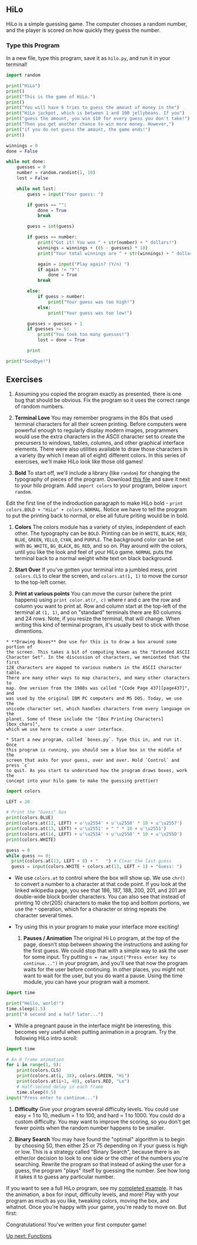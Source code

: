 ## HiLo

HiLo is a simple guessing game. The computer chooses a random number, and the
player is scored on how quickly they guess the number.

### Type this Program

In a new file, type this program, save it as `hilo.py`, and run it in your
terminal!

```python
import random

print("HiLo")
print()
print("This is the game of HiLo.")
print()
print("You will have 6 tries to guess the amount of money in the")
print("HiLo jackpot, which is between 1 and 100 jellybeans. If you")
print("guess the amount, you win $10 for every guess you don't take!")
print("Then you get another chance to win more money. However,")
print("if you do not guess the amount, the game ends!")
print()

winnings = 0
done = False

while not done:
    guesses = 0
    number = random.randint(1, 10)
    lost = False

    while not lost:
        guess = input("Your guess: ")

        if guess == "":
            done = True
            break

        guess = int(guess)

        if guess == number:
            print("Got it! You won " + str(number) + " dollars!")
            winnings = winnings + ((6 - guesses) * 10)
            print("Your total winnings are " + str(winnings) + " dollars!")

            again = input("Play again? (Y/n) ")
            if again != "Y":
                done = True
            break

        else:
            if guess > number:
                print("Your guess was too high!")
            else:
                print("Your guess was too low!")

        guesses = guesses + 1
        if guesses >= 6:
            print("You took too many guesses!")
            lost = done = True

        print

print("Goodbye!")
```

## Exercises

1. Assuming you copied the program exactly as presented, there is one bug that
should be obvious. Fix the program so it uses the correct range of random
numbers.

1. **Terminal Love** You may remember programs in the 80s that used terminal
characters for all their screen printing. Before computers were powerful enough
to regularly display modern images, programmers would use the extra characters
in the ASCII character set to create the precursers to windows, tables, columns,
and other graphical interface elements. There were also utilities available to
draw those characters in a variety (by which I mean all of eight) different
colors. In this series of exercises, we'll make HiLo look like those old games!

  1. **Bold** To start off, we'll include a library (like `random`) for changing
  the typography of pieces of the program. Download [this file](./colors.py)
  and save it next to your hilo program. Add `import colors` to your program,
  below `import random`.

  Edit the first line of the indroduction paragraph to make HiLo bold -
  `print colors.BOLD + "HiLo" + colors.NORMAL`. Notice we have to tell the
  program to put the printing back to normal, or else all future priting would
  be in bold.

  1. **Colors** The colors module has a variety of styles, independent of
  each other. The typography can be `BOLD`. Printing can be in `WHITE`, `BLACK`,
  `RED`, `BLUE`, `GREEN`, `YELLO`, `CYAN`, and `PURPLE`. The
  background color can be set with `BG_WHITE`, `BG_BLACK`, `BG_RED`, and so on.
  Play around with the colors, until you like the look and feel of your HiLo
  game. `NORMAL` puts the terminal back to a normal weight white text on black
  background.

  1. **Start Over** If you've gotten your terminal into a jumbled mess, print
  `colors.CLS` to clear the screen, and `colors.at(1, 1)` to move the cursor to
  the top-left corner.

  1. **Print at various points** You can move the cursor (where the print
  happens) using `print color.at(r, c)` where r and c are the row and column you
  want to print at. Row and column start at the top-left of the terminal at `(1,
  1)`, and on "standard" terminals there are 80 columns and 24 rows. Note, if
  you resize the terminal, that will change. When writing this kind of terminal
  program, it's usually best to stick with those dimentions.

    * **Drawing Boxes** One use for this is to draw a box around some portion of
    the screen. This takes a bit of computing known as the "Extended ASCII
    Character Set". In the discussion of characters, we menionted that the first
    128 characters are mapped to various numbers in the ASCII character table.
    There are many other ways to map characters, and many other characters to
    map. One version from the 1980s was called "[Code Page 437][page437]", and
    was used by the original IBM PC computers and MS DOS. Today, we use the
    unicode character set, which handles characters from every language on the
    planet. Some of these include the "[Box Printing Characters][box_chars]",
    which we use here to create a user interface.

    * Start a new program, called `boxes.py`. Type this in, and run it. Once
    this program is running, you should see a blue box in the middle of the
    screen that asks for your guess, over and over. Hold `Control` and press `c`
    to quit. As you start to understand how the program draws boxes, work the
    concept into your hilo game to make the guessing prettier!

```python
import colors

LEFT = 20

# Print the "Guess" box
print(colors.BLUE)
print(colors.at(12, LEFT) + u'\u2554' + u'\u2550' * 10 + u'\u2557')
print(colors.at(13, LEFT) + u'\u2551' + " " * 10 + u'\u2551')
print(colors.at(14, LEFT) + u'\u255A' + u'\u2550' * 10 + u'\u255D')
print(colors.WHITE)

guess = 0
while guess >= 0:
  print(colors.at(13, LEFT + 8) + "   ") # Clear the last guess  
  guess = input(colors.WHITE + colors.at(13, LEFT + 1) + "Guess: ")
```

* We use `colors.at` to control where the box will show up. We use `chr()`
to convert a number to a character at that code point. If you look at the
linked wikipedia page, you see that 186, 187, 188, 200, 201, and 201 are
double-wide block border characters. You can also see that instead of
printing 10 chr(205) characters to make the top and bottom portions, we
use the `*` operation, which for a character or string repeats the
character several times.

*   Try using this in your program to make your interface more exciting!
    1.  **Pauses / Animation** The original Hi Lo program, at the top of the page,
        doesn't stop between showing the instructions and asking for the first guess.
        We could stop that with a simple way to ask the user for some input. Try putting
        `n = raw_input("Press enter key to continue...")` in your program, and you'll
        see that now the program waits for the user before continuing. In other places,
        you might not want to wait for the user, but you do want a pause. Using the time
        module, you can have your program wait a moment.

```python
import time

print("Hello, world!")
time.sleep(1.5)
print("A second and a half later...")
```

*  While a pregnant pause in the interface might be interesting, this becomes very
        useful when putting animation in a program. Try the following HiLo intro scroll:

```python
import time

# An 8 frame animation
for i in range(1, 9):
    print(colors.CLS)
    print(colors.at(i, 38), colors.GREEN, "Hi")
    print(colors.at(i+1, 40), colors.RED, "Lo")
    # Half-second delay in each frame
    time.sleep(0.5)
input("Press enter to continue...")
```

1.  **Difficulty** Give your program several difficulty levels. You could use
        easy = 1 to 10, medium = 1 to 100, and hard = 1 to 1000. You could do a custom
        difficulty. You may want to improve the scoring, so you don't get fewer points
        when the random number happens to be smaller.

1.  **Binary Search** You may have found the "optimal" algorithm is to begin by
        choosing 50, then either 25 or 75 depending on if your guess is high or low.
        This is a strategy called "Binary Search", because there is an either/or
        decision to look to one side or the other of the numbers you're searching.
        Rewrite the program so that instead of asking the user for a guess, the program
        "plays" itself by guessing the number. See how long it takes it to guess any
        particular number.

If you want to see a full HiLo program, see my [completed example][full_hilo].
It has the animation, a box for input, difficulty levels, and more! Play with
your program as much as you like, tweaking colors, moving the box, and whatnot.
Once you're happy with your game, you're ready to move on. But first:

Congratulations! You've written your first computer game!

[Up next: Functions](../../02_functions_arrays_strings/README.md)

[page437]: http://en.wikipedia.org/wiki/Code_page_437#Interpretation_of_code_points_1.E2.80.9331_and_127
[full_hilo]: https://github.com/DavidSouther/software_craftsmanship/blob/master/01_basic_types_and_control_flow/hilo/hilo.py
[box_chars]: http://en.wikipedia.org/wiki/Box-drawing_character
